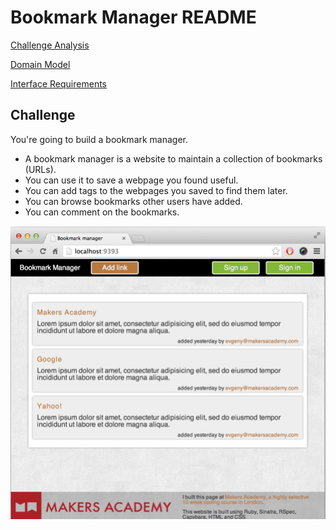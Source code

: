 # Bookmark Manager README

[Challenge Analysis](/docs/analysis.md)

[Domain Model](/docs/domain_model.md)

[Interface Requirements](/docs/interface.md)

## Challenge
You're going to build a bookmark manager.
- A bookmark manager is a website to maintain a collection of bookmarks (URLs).
- You can use it to save a webpage you found useful.
- You can add tags to the webpages you saved to find them later.
- You can browse bookmarks other users have added.
- You can comment on the bookmarks.

![Manager recommended interface](/public/images/BMInterface.png)
